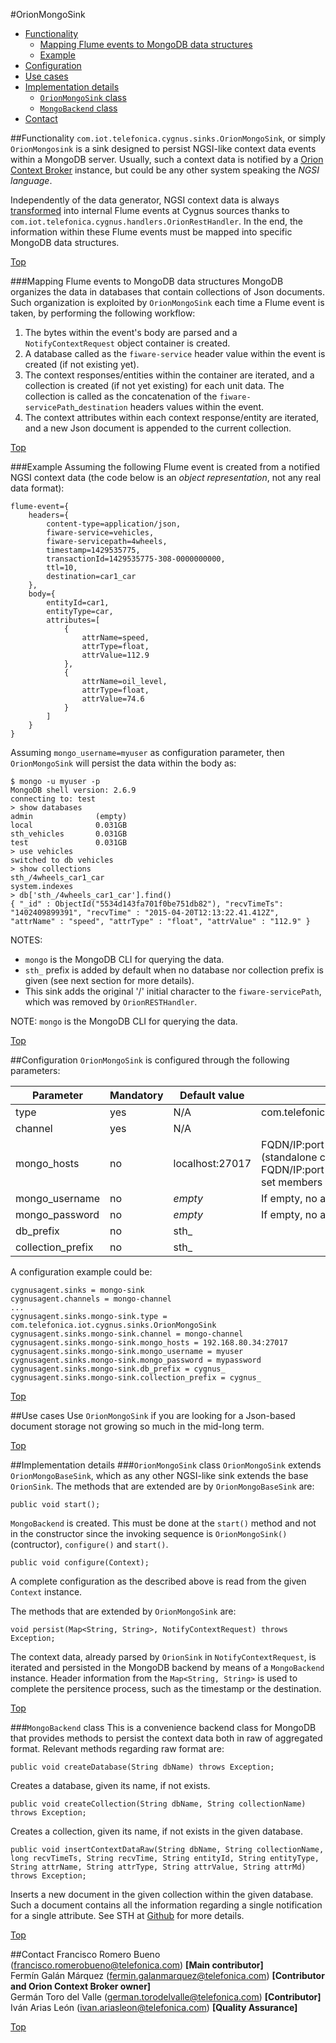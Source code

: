 #<a name="top"></a>OrionMongoSink
* [Functionality](#section1)
    * [Mapping Flume events to MongoDB data structures](#section1.1)
    * [Example](#section1.2)
* [Configuration](#section2)
* [Use cases](#section3)
* [Implementation details](#section4)
    * [`OrionMongoSink` class](#section4.1)
    * [`MongoBackend` class](#section4.2)
* [Contact](#section5)

##<a name="section1"></a>Functionality
`com.iot.telefonica.cygnus.sinks.OrionMongoSink`, or simply `OrionMongosink` is a sink designed to persist NGSI-like context data events within a MongoDB server. Usually, such a context data is notified by a [Orion Context Broker](https://github.com/telefonicaid/fiware-orion) instance, but could be any other system speaking the <i>NGSI language</i>.

Independently of the data generator, NGSI context data is always [transformed](from_ngsi_events_to_flume_events.md) into internal Flume events at Cygnus sources thanks to `com.iot.telefonica.cygnus.handlers.OrionRestHandler`. In the end, the information within these Flume events must be mapped into specific MongoDB data structures.

[Top](#top)

###<a name="section1.1"></a>Mapping Flume events to MongoDB data structures
MongoDB organizes the data in databases that contain collections of Json documents. Such organization is exploited by `OrionMongoSink` each time a Flume event is taken, by performing the following workflow:

1. The bytes within the event's body are parsed and a `NotifyContextRequest` object container is created.
2. A database called as the `fiware-service` header value within the event is created (if not existing yet).
3. The context responses/entities within the container are iterated, and a collection is created (if not yet existing) for each unit data. The collection is called as the concatenation of the `fiware-servicePath`_`destination` headers values within the event.
4. The context attributes within each context response/entity are iterated, and a new Json document is appended to the current collection.

[Top](#top)

###<a name="section1.2"></a>Example
Assuming the following Flume event is created from a notified NGSI context data (the code below is an <i>object representation</i>, not any real data format):

    flume-event={
        headers={
	        content-type=application/json,
	        fiware-service=vehicles,
	        fiware-servicepath=4wheels,
	        timestamp=1429535775,
	        transactionId=1429535775-308-0000000000,
	        ttl=10,
	        destination=car1_car
        },
        body={
	        entityId=car1,
	        entityType=car,
	        attributes=[
	            {
	                attrName=speed,
	                attrType=float,
	                attrValue=112.9
	            },
	            {
	                attrName=oil_level,
	                attrType=float,
	                attrValue=74.6
	            }
	        ]
	    }
    }

Assuming `mongo_username=myuser` as configuration parameter, then `OrionMongoSink` will persist the data within the body as:

    $ mongo -u myuser -p
    MongoDB shell version: 2.6.9
    connecting to: test
    > show databases
    admin              (empty)
    local              0.031GB
    sth_vehicles       0.031GB
    test               0.031GB
    > use vehicles
    switched to db vehicles
    > show collections
    sth_/4wheels_car1_car
    system.indexes
    > db['sth_/4wheels_car1_car'].find()
    { "_id" : ObjectId("5534d143fa701f0be751db82"), "recvTimeTs": "1402409899391", "recvTime" : "2015-04-20T12:13:22.41.412Z", "attrName" : "speed", "attrType" : "float", "attrValue" : "112.9" }

NOTES:

* `mongo` is the MongoDB CLI for querying the data.
* `sth_` prefix is added by default when no database nor collection prefix is given (see next section for more details).
* This sink adds the original '/' initial character to the `fiware-servicePath`, which was removed by `OrionRESTHandler`.

NOTE: `mongo` is the MongoDB CLI for querying the data.

[Top](#top)

##<a name="section2"></a>Configuration
`OrionMongoSink` is configured through the following parameters:

| Parameter | Mandatory | Default value | Comments |
|---|---|---|---|
| type | yes | N/A | com.telefonica.iot.cygnus.sinks.OrionMongoSink |
| channel | yes | N/A |
| mongo_hosts | no | localhost:27017 | FQDN/IP:port where the MongoDB server runs (standalone case) or comma-separated list of FQDN/IP:port pairs where the MongoDB replica set members run |
| mongo_username | no | <i>empty</i> | If empty, no authentication is done |
| mongo_password | no | <i>empty</i> | If empty, no authentication is done |
| db_prefix | no | sth_ |
| collection_prefix | no | sth_ |

A configuration example could be:

    cygnusagent.sinks = mongo-sink
    cygnusagent.channels = mongo-channel
    ...
    cygnusagent.sinks.mongo-sink.type = com.telefonica.iot.cygnus.sinks.OrionMongoSink
    cygnusagent.sinks.mongo-sink.channel = mongo-channel
    cygnusagent.sinks.mongo-sink.mongo_hosts = 192.168.80.34:27017
    cygnusagent.sinks.mongo-sink.mongo_username = myuser
    cygnusagent.sinks.mongo-sink.mongo_password = mypassword
    cygnusagent.sinks.mongo-sink.db_prefix = cygnus_
    cygnusagent.sinks.mongo-sink.collection_prefix = cygnus_

[Top](#top)

##<a name="section3"></a>Use cases
Use `OrionMongoSink` if you are looking for a Json-based document storage not growing so much in the mid-long term.

[Top](#top)

##<a name="section4"></a>Implementation details
###<a name="section4.1"></a>`OrionMongoSink` class
`OrionMongoSink` extends `OrionMongoBaseSink`, which as any other NGSI-like sink extends the base `OrionSink`. The methods that are extended are by `OrionMongoBaseSink` are:

    public void start();

`MongoBackend` is created. This must be done at the `start()` method and not in the constructor since the invoking sequence is `OrionMongoSink()` (contructor), `configure()` and `start()`.

    public void configure(Context);
    
A complete configuration as the described above is read from the given `Context` instance.

The methods that are extended by `OrionMongoSink` are:

    void persist(Map<String, String>, NotifyContextRequest) throws Exception;
    
The context data, already parsed by `OrionSink` in `NotifyContextRequest`, is iterated and persisted in the MongoDB backend by means of a `MongoBackend` instance. Header information from the `Map<String, String>` is used to complete the persitence process, such as the timestamp or the destination.

[Top](#top)

###<a name="section4.2"></a>`MongoBackend` class
This is a convenience backend class for MongoDB that provides methods to persist the context data both in raw of aggregated format. Relevant methods regarding raw format are:

    public void createDatabase(String dbName) throws Exception;
    
Creates a database, given its name, if not exists.
    
    public void createCollection(String dbName, String collectionName) throws Exception;
    
Creates a collection, given its name, if not exists in the given database.
    
    public void insertContextDataRaw(String dbName, String collectionName, long recvTimeTs, String recvTime, String entityId, String entityType, String attrName, String attrType, String attrValue, String attrMd) throws Exception;
    
Inserts a new document in the given collection within the given database. Such a document contains all the information regarding a single notification for a single attribute. See STH at [Github](https://github.com/telefonicaid/IoT-STH/blob/develop/README.md) for more details.

[Top](#top)

##<a name="section5"></a>Contact
Francisco Romero Bueno (francisco.romerobueno@telefonica.com) **[Main contributor]**
<br>
Fermín Galán Márquez (fermin.galanmarquez@telefonica.com) **[Contributor and Orion Context Broker owner]**
<br>
Germán Toro del Valle (german.torodelvalle@telefonica.com) **[Contributor]**
<br>
Iván Arias León (ivan.ariasleon@telefonica.com) **[Quality Assurance]**

[Top](#top)
